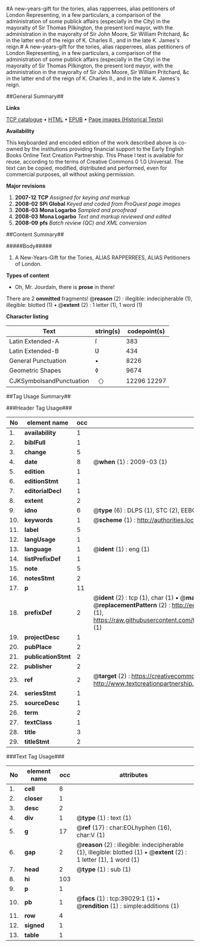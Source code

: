 #A new-years-gift for the tories, alias rapperrees, alias petitioners of London Representing, in a few particulars, a comparison of the administration of some publick affairs (especially in the City) in the mayoralty of Sir Thomas Pilkington, the present lord mayor, with the administration in the mayoralty of Sir John Moore, Sir William Pritchard, &c in the latter end of the reign of K. Charles II., and in the late K. James's reign.#
A new-years-gift for the tories, alias rapperrees, alias petitioners of London Representing, in a few particulars, a comparison of the administration of some publick affairs (especially in the City) in the mayoralty of Sir Thomas Pilkington, the present lord mayor, with the administration in the mayoralty of Sir John Moore, Sir William Pritchard, &c in the latter end of the reign of K. Charles II., and in the late K. James's reign.

##General Summary##

**Links**

[TCP catalogue](http://www.ota.ox.ac.uk/tcp/)  • 
[HTML](http://tei.it.ox.ac.uk/tcp/Texts-HTML/free/A53/A53016.html)  • 
[EPUB](http://tei.it.ox.ac.uk/tcp/Texts-EPUB/free/A53/A53016.epub) • 
[Page images (Historical Texts)](https://data.historicaltexts.jisc.ac.uk/view?pubId=eebo-99834528e&pageId=eebo-99834528e-39029-1)

**Availability**

This keyboarded and encoded edition of the
	       work described above is co-owned by the institutions
	       providing financial support to the Early English Books
	       Online Text Creation Partnership. This Phase I text is
	       available for reuse, according to the terms of Creative
	       Commons 0 1.0 Universal. The text can be copied,
	       modified, distributed and performed, even for
	       commercial purposes, all without asking permission.

**Major revisions**

1. __2007-12__ __TCP__ *Assigned for keying and markup*
1. __2008-02__ __SPi Global__ *Keyed and coded from ProQuest page images*
1. __2008-03__ __Mona Logarbo__ *Sampled and proofread*
1. __2008-03__ __Mona Logarbo__ *Text and markup reviewed and edited*
1. __2008-09__ __pfs__ *Batch review (QC) and XML conversion*

##Content Summary##

#####Body#####

1. A New-Years-Gift for the Tories, ALIAS RAPPERREES, ALIAS Petitioners of London.

**Types of content**

  * Oh, Mr. Jourdain, there is **prose** in there!

There are 2 **ommitted** fragments! 
 @__reason__ (2) : illegible: indecipherable (1), illegible: blotted (1)  •  @__extent__ (2) : 1 letter (1), 1 word (1)

**Character listing**


|Text|string(s)|codepoint(s)|
|---|---|---|
|Latin Extended-A|ſ|383|
|Latin Extended-B|Ʋ|434|
|General Punctuation|•|8226|
|Geometric Shapes|◊|9674|
|CJKSymbolsandPunctuation|〈〉|12296 12297|

##Tag Usage Summary##

###Header Tag Usage###

|No|element name|occ|attributes|
|---|---|---|---|
|1.|__availability__|1||
|2.|__biblFull__|1||
|3.|__change__|5||
|4.|__date__|8| @__when__ (1) : 2009-03 (1)|
|5.|__edition__|1||
|6.|__editionStmt__|1||
|7.|__editorialDecl__|1||
|8.|__extent__|2||
|9.|__idno__|6| @__type__ (6) : DLPS (1), STC (2), EEBO-CITATION (1), PROQUEST (1), VID (1)|
|10.|__keywords__|1| @__scheme__ (1) : http://authorities.loc.gov/ (1)|
|11.|__label__|5||
|12.|__langUsage__|1||
|13.|__language__|1| @__ident__ (1) : eng (1)|
|14.|__listPrefixDef__|1||
|15.|__note__|5||
|16.|__notesStmt__|2||
|17.|__p__|11||
|18.|__prefixDef__|2| @__ident__ (2) : tcp (1), char (1)  •  @__matchPattern__ (2) : ([0-9\-]+):([0-9IVX]+) (1), (.+) (1)  •  @__replacementPattern__ (2) : http://eebo.chadwyck.com/downloadtiff?vid=$1&page=$2 (1), https://raw.githubusercontent.com/textcreationpartnership/Texts/master/tcpchars.xml#$1 (1)|
|19.|__projectDesc__|1||
|20.|__pubPlace__|2||
|21.|__publicationStmt__|2||
|22.|__publisher__|2||
|23.|__ref__|2| @__target__ (2) : https://creativecommons.org/publicdomain/zero/1.0/ (1), http://www.textcreationpartnership.org/docs/. (1)|
|24.|__seriesStmt__|1||
|25.|__sourceDesc__|1||
|26.|__term__|2||
|27.|__textClass__|1||
|28.|__title__|3||
|29.|__titleStmt__|2||


###Text Tag Usage###

|No|element name|occ|attributes|
|---|---|---|---|
|1.|__cell__|8||
|2.|__closer__|1||
|3.|__desc__|2||
|4.|__div__|1| @__type__ (1) : text (1)|
|5.|__g__|17| @__ref__ (17) : char:EOLhyphen (16), char:V (1)|
|6.|__gap__|2| @__reason__ (2) : illegible: indecipherable (1), illegible: blotted (1)  •  @__extent__ (2) : 1 letter (1), 1 word (1)|
|7.|__head__|2| @__type__ (1) : sub (1)|
|8.|__hi__|103||
|9.|__p__|1||
|10.|__pb__|1| @__facs__ (1) : tcp:39029:1 (1)  •  @__rendition__ (1) : simple:additions (1)|
|11.|__row__|4||
|12.|__signed__|1||
|13.|__table__|1||
